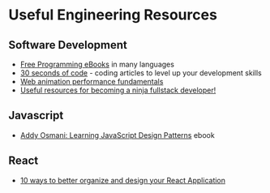 # Useful Engineering Resources

## Software Development

- [Free Programming eBooks](https://github.com/EbookFoundation/free-programming-books) in many languages
- [30 seconds of code](https://github.com/Chalarangelo/30-seconds-of-code?tab=readme-ov-file) - coding articles to level up your development skills
- [Web animation performance fundamentals](https://www.freecodecamp.org/news/web-animation-performance-fundamentals/)
- [Useful resources for becoming a ninja fullstack developer!](https://github.com/FullstackAcademy/useful-resources)

## Javascript

- [Addy Osmani: Learning JavaScript Design Patterns](https://github.com/addyosmani/essential-js-design-patterns?tab=readme-ov-file) ebook

## React

- [10 ways to better organize and design your React Application](https://thetshaped.dev/p/10-ways-organize-and-design-react-application)

